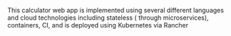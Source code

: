 This calculator web app is implemented using several different languages and cloud technologies including stateless ( through microservices), containers, CI, and is deployed using  Kubernetes via Rancher
